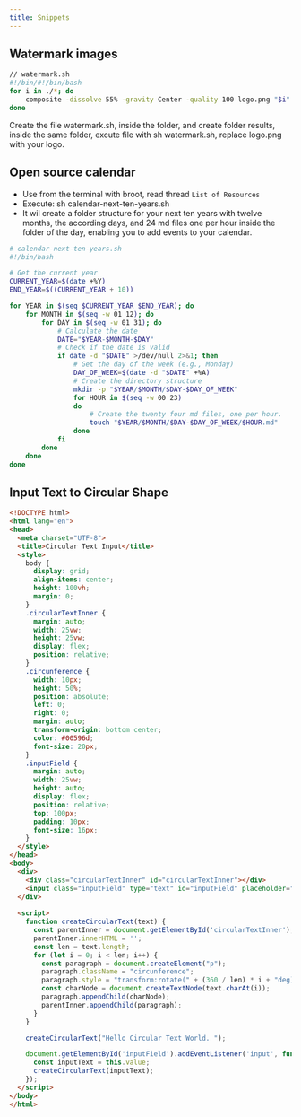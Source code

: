 ```yaml
---
title: Snippets
---
```

## Watermark images
```bash
// watermark.sh
#!/bin/#!/bin/bash
for i in ./*; do
    composite -dissolve 55% -gravity Center -quality 100 logo.png "$i" "results/$(echo $i | cut -d '/' -f 2)"
done
```
Create the file watermark.sh, inside the folder, and create folder results, inside the same folder, excute file with sh watermark.sh, replace logo.png with your logo.

## Open source calendar

* Use from the terminal with broot, read thread `List of Resources`
* Execute: sh calendar-next-ten-years.sh 
* It wil create a folder structure for your next ten years with twelve months, the according days, and 24 md files one per hour inside the folder of the day, enabling you to add events to your calendar.
```bash
# calendar-next-ten-years.sh
#!/bin/bash

# Get the current year
CURRENT_YEAR=$(date +%Y)
END_YEAR=$((CURRENT_YEAR + 10))

for YEAR in $(seq $CURRENT_YEAR $END_YEAR); do
    for MONTH in $(seq -w 01 12); do
        for DAY in $(seq -w 01 31); do
            # Calculate the date
            DATE="$YEAR-$MONTH-$DAY"
            # Check if the date is valid
            if date -d "$DATE" >/dev/null 2>&1; then
                # Get the day of the week (e.g., Monday)
                DAY_OF_WEEK=$(date -d "$DATE" +%A)
                # Create the directory structure
                mkdir -p "$YEAR/$MONTH/$DAY-$DAY_OF_WEEK"
                for HOUR in $(seq -w 00 23)
                do
                    # Create the twenty four md files, one per hour.
                    touch "$YEAR/$MONTH/$DAY-$DAY_OF_WEEK/$HOUR.md"
                done
            fi
        done
    done
done

```

## Input Text to Circular Shape
```html
<!DOCTYPE html>
<html lang="en">
<head>
  <meta charset="UTF-8">
  <title>Circular Text Input</title>
  <style>
    body {
      display: grid;
      align-items: center;
      height: 100vh;
      margin: 0;
    }
    .circularTextInner {
      margin: auto;
      width: 25vw;
      height: 25vw;
      display: flex;
      position: relative;
    }
    .circunference {
      width: 10px;
      height: 50%;
      position: absolute;
      left: 0;
      right: 0;
      margin: auto;
      transform-origin: bottom center;
      color: #00596d;
      font-size: 20px;
    }
    .inputField {
      margin: auto;
      width: 25vw;
      height: auto;
      display: flex;
      position: relative;
      top: 100px;
      padding: 10px;
      font-size: 16px;
    }
  </style>
</head>
<body>
  <div>
    <div class="circularTextInner" id="circularTextInner"></div>
    <input class="inputField" type="text" id="inputField" placeholder="Enter text here">
  </div>
  
  <script>
    function createCircularText(text) {
      const parentInner = document.getElementById('circularTextInner');
      parentInner.innerHTML = '';
      const len = text.length;
      for (let i = 0; i < len; i++) {
        const paragraph = document.createElement("p");
        paragraph.className = "circunference";
        paragraph.style = "transform:rotate(" + (360 / len) * i + "deg);";
        const charNode = document.createTextNode(text.charAt(i));
        paragraph.appendChild(charNode);
        parentInner.appendChild(paragraph);
      }
    }

    createCircularText("Hello Circular Text World. ");

    document.getElementById('inputField').addEventListener('input', function () {
      const inputText = this.value;
      createCircularText(inputText);
    });
  </script>
</body>
</html>
```
